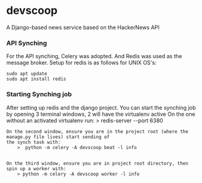# devscoop
A Django-based news service based on the HackerNews API







### API Synching
For the API synching, Celery was adopted. And Redis was used as the message broker. Setup for redis is as follows for UNIX OS's:

    sudo apt update
    sudo apt install redis


### Starting Synching job
After setting up redis and the django project. You can start the synching job by opening 3 terminal windows, 
2 will have the virtualenv active
    On the one without an activated virtualenv run:
        > redis-server --port 6380
    
    On the second window, ensure you are in the project root (where the manage.py file lives) start sending of 
    the synch task with:
        >  python -m celery -A devscoop beat -l info


    On the third window, ensure you are in project root directory, then spin up a worker with:
        > python -m celery -A devscoop worker -l info 